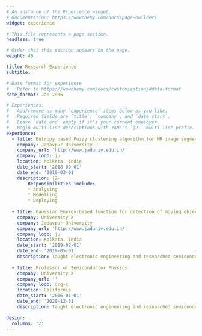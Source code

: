 ```yaml
---
# An instance of the Experience widget.
# Documentation: https://wowchemy.com/docs/page-builder/
widget: experience

# This file represents a page section.
headless: true

# Order that this section appears on the page.
weight: 40

title: Research Experience
subtitle:

# Date format for experience
#   Refer to https://wowchemy.com/docs/customization/#date-format
date_format: Jan 2006

# Experiences.
#   Add/remove as many `experience` items below as you like.
#   Required fields are `title`, `company`, and `date_start`.
#   Leave `date_end` empty if it's your current employer.
#   Begin multi-line descriptions with YAML's `|2-` multi-line prefix.
experience:
  - title: Entropy based Fuzzy clustering algorithm for MR image segmentation
    company: Jadavpur University
    company_url: 'http://www.jaduniv.edu.in/'
    company_logo: ju
    location: Kolkata, India
    date_start: '2018-09-01'
    date_end: '2019-03-01'
    description: |2-
        Responsibilities include:
        * Analysing
        * Modelling
        * Deploying
        
  - title: Gaussian Energy-based function for detection of moving objects in videos
    company: University X
    company: Jadavpur University
    company_url: 'http://www.jaduniv.edu.in/'
    company_logo: ju
    location: Kolkata, India
    date_start: '2019-02-01'
    date_end: '2019-05-01'
    description: Taught electronic engineering and researched semiconductor physics.
  
  - title: Professor of Semiconductor Physics
    company: University X
    company_url: ''
    company_logo: org-x
    location: California
    date_start: '2016-01-01'
    date_end: '2020-12-31'
    description: Taught electronic engineering and researched semiconductor physics.

design:
  columns: '2'
---
```

